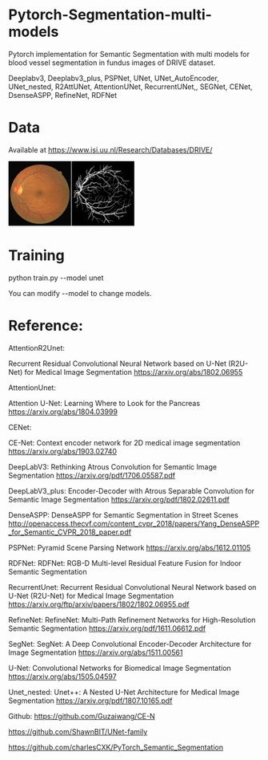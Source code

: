 # Pytorch-Segmentation-multi-models

Pytorch implementation for Semantic Segmentation with multi models for blood vessel segmentation in fundus images of DRIVE dataset.

Deeplabv3, Deeplabv3_plus, PSPNet, UNet, UNet_AutoEncoder, UNet_nested, R2AttUNet, AttentionUNet, RecurrentUNet,, SEGNet, CENet, DsenseASPP, RefineNet, RDFNet

# Data
Available at https://www.isi.uu.nl/Research/Databases/DRIVE/

<img src="./drive.png" width=50%>

# Training

python train.py --model unet

You can modify --model to change models.

# Reference:

AttentionR2Unet: 

Recurrent Residual Convolutional Neural Network based on U-Net (R2U-Net) for Medical Image Segmentation
https://arxiv.org/abs/1802.06955

AttentionUnet: 

Attention U-Net: Learning Where to Look for the Pancreas
https://arxiv.org/abs/1804.03999

CENet: 

CE-Net: Context encoder network for 2D medical image segmentation 
https://arxiv.org/abs/1903.02740

DeepLabV3:
Rethinking Atrous Convolution for Semantic Image Segmentation
https://arxiv.org/pdf/1706.05587.pdf

DeepLabV3_plus: 
Encoder-Decoder with Atrous Separable Convolution for Semantic Image Segmentation
https://arxiv.org/pdf/1802.02611.pdf

DenseASPP: 
DenseASPP for Semantic Segmentation in Street Scenes
http://openaccess.thecvf.com/content_cvpr_2018/papers/Yang_DenseASPP_for_Semantic_CVPR_2018_paper.pdf

PSPNet: 
Pyramid Scene Parsing Network
https://arxiv.org/abs/1612.01105

RDFNet: 
RDFNet: RGB-D Multi-level Residual Feature Fusion for Indoor Semantic Segmentation

RecurrentUnet: 
Recurrent Residual Convolutional Neural Network based on U-Net (R2U-Net) for Medical Image Segmentation
https://arxiv.org/ftp/arxiv/papers/1802/1802.06955.pdf

RefineNet: 
RefineNet: Multi-Path Refinement Networks for High-Resolution Semantic Segmentation
https://arxiv.org/pdf/1611.06612.pdf

SegNet: 
SegNet: A Deep Convolutional Encoder-Decoder Architecture for Image Segmentation
https://arxiv.org/abs/1511.00561

U-Net: 
Convolutional Networks for Biomedical Image Segmentation
https://arxiv.org/abs/1505.04597

Unet_nested: 
Unet++: A Nested U-Net Architecture for Medical Image Segmentation
https://arxiv.org/pdf/1807.10165.pdf

Github:
https://github.com/Guzaiwang/CE-N 

https://github.com/ShawnBIT/UNet-family 

https://github.com/charlesCXK/PyTorch_Semantic_Segmentation
